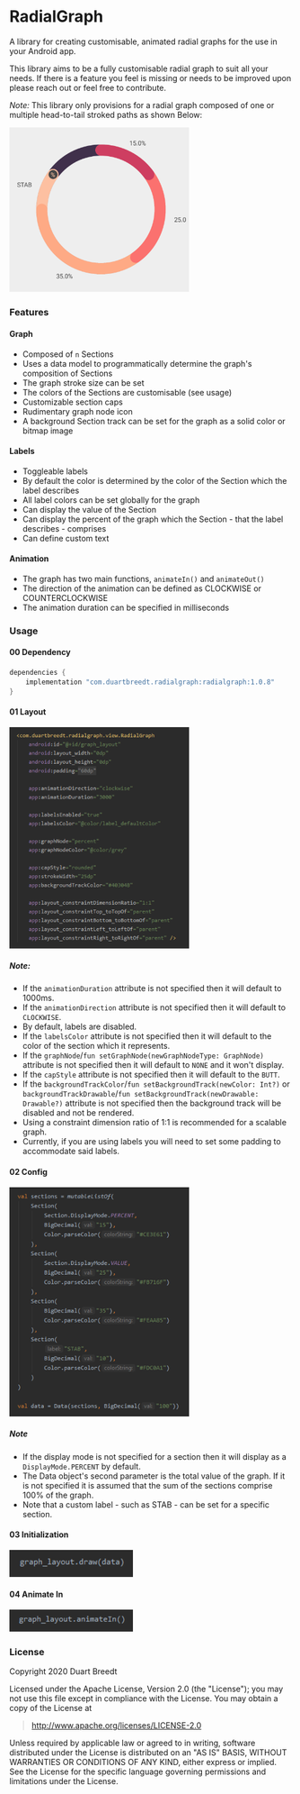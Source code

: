 # RadialGraph
A library for creating customisable, animated radial graphs for the use in your Android app.

This library aims to be a fully customisable radial graph to suit all your needs. If there is a feature you feel is
 missing or needs to be improved upon please reach out or feel free to contribute.
 
*Note:* This library only provisions for a radial graph composed of one or multiple head-to-tail stroked paths as
 shown Below:
 
 <img src="https://github.com/DuartBreedt/RadialGraph/blob/master/images/graph_example.png" width="320px" />

### Features
#### Graph
- Composed of `n` Sections
- Uses a data model to programmatically determine the graph's composition of Sections
- The graph stroke size can be set
- The colors of the Sections are customisable (see usage)
- Customizable section caps
- Rudimentary graph node icon
- A background Section track can be set for the graph as a solid color or bitmap image

#### Labels
- Toggleable labels
- By default the color is determined by the color of the Section which the label describes
- All label colors can be set globally for the graph
- Can display the value of the Section
- Can display the percent of the graph which the Section - that the label describes - comprises
- Can define custom text

#### Animation
- The graph has two main functions, `animateIn()` and `animateOut()`
- The direction of the animation can be defined as CLOCKWISE or COUNTERCLOCKWISE
- The animation duration can be specified in milliseconds

### Usage

#### 00 Dependency

```groovy
dependencies {
    implementation "com.duartbreedt.radialgraph:radialgraph:1.0.8"
}
```

#### 01 Layout

<img src="https://github.com/DuartBreedt/RadialGraph/blob/master/images/layout_example.png" width="320px" />

##### Note:
- If the `animationDuration` attribute is not specified then it will default to 1000ms.
- If the `animationDirection` attribute is not specified then it will default to `CLOCKWISE`.
- By default, labels are disabled.
- If the `labelsColor` attribute is not specified then it will default to the color of the section which it represents.
- If the `graphNode`/`fun setGraphNode(newGraphNodeType: GraphNode)` attribute is not specified then it will default to `NONE` and it won't display.
- If the `capStyle` attribute is not specified then it will default to the `BUTT`.
- If the `backgroundTrackColor`/`fun setBackgroundTrack(newColor: Int?)` or `backgroundTrackDrawable`/`fun setBackgroundTrack(newDrawable: Drawable?)` attribute is not specified then the background track will be disabled and not be rendered.
- Using a constraint dimension ratio of 1:1 is recommended for a scalable graph.
- Currently, if you are using labels you will need to set some padding to accommodate said labels.

#### 02 Config

<img src="https://github.com/DuartBreedt/RadialGraph/blob/master/images/config_example.png" width="320px" />

##### Note
- If the display mode is not specified for a section then it will display as a `DisplayMode.PERCENT` by default. 
- The Data object's second parameter is the total value of the graph. If it is not specified it is assumed that the sum of the sections comprise 100% of the graph.
- Note that a custom label - such as STAB - can be set for a specific section.

#### 03 Initialization

<img src="https://github.com/DuartBreedt/RadialGraph/blob/master/images/initialization_example.png" width="220px" />

#### 04 Animate In

<img src="https://github.com/DuartBreedt/RadialGraph/blob/master/images/animate_in_example.png" width="220px" />

### License
Copyright 2020 Duart Breedt

Licensed under the Apache License, Version 2.0 (the "License"); you may not use this file except in compliance with the License. You may obtain a copy of the License at

> http://www.apache.org/licenses/LICENSE-2.0

Unless required by applicable law or agreed to in writing, software distributed under the License is distributed on an "AS IS" BASIS, WITHOUT WARRANTIES OR CONDITIONS OF ANY KIND, either express or implied. See the License for the specific language governing permissions and limitations under the License.
